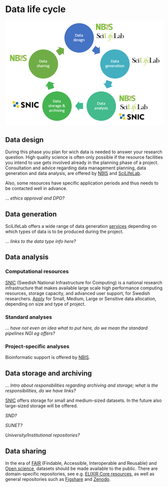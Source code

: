 # Data life cycle
 ![](/docs/images/data_life_cycle_circle_logos.png)

## Data design
During this phase you plan for wich data is needed to answer your research question. High quality science is often only possible if the resource facilities you intend to use gets involved already in the planning phase of a project. Consultation and advice regarding data management planning, data generation and data analysis, are offered by [NBIS](https://nbis.se/) and [SciLifeLab](https://www.scilifelab.se/). 

Also, some resources have specific application periods and thus needs to be contacted well in advance.

... *ethics approval and DPO?* 


## Data generation
SciLifeLab offers a wide range of data generation [services](https://www.scilifelab.se/infrastructure/) depending on which types of data is to be produced during the project.

... *links to the data type info here?*

## Data analysis

### Computational resources
[SNIC](https://www.snic.se/ "SNIC homeage") (Swedish National Infrastructure for Computing) is a national research infrastructure that makes available large scale high performance computing resources, storage capacity, and advanced user support, for Swedish researchers. [Apply](https://www.snic.se/allocations/compute/ "SNIC compute") for Small, Medium, Large or Sensitive data allocation, depending on size and type of project.

### Standard analyses
... *have not even an idea what to put here, do we mean the standard pipelines NGI eg offers?* 

### Project-specific analyses
Bioinformatic support is offered by [NBIS](https://nbis.se/support/ "NBIS support").

## Data storage and archiving
... *Intro about responsbilities regarding archiving and storage; what is the responsibilities, do we have links?*

[SNIC](https://www.snic.se/allocations/storage/ "SNIC storage") offers storage for small and medium-sized datasets. In the future also large-sized storage will be offered.

*SND?*

*SUNET?*

*University/Institutional repositories?*

## Data sharing
In the era of [FAIR](https://www.force11.org/group/fairgroup/fairprinciples) (Findable, Accessible, Interoperable and Reusable) and [Open science](https://www.vr.se/english/mandates/open-science/open-access-to-research-data.html), datasets should be made available to the public. There are domain-specific repositories, see e.g. [ELIXIR Core resources](https://elixir-europe.org/platforms/data/core-data-resources), as well as general repositories such as [Figshare](https://figshare.com/) and [Zenodo](https://zenodo.org/).
